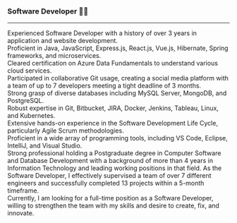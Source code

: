 ### Software Developer 👨‍💻
---------------------------------------------------------------------------------------

<!--
**Parth018/Parth018** is a ✨ _special_ ✨ repository because its `README.md` (this file) appears on your GitHub profile.

Here are some ideas to get you started:

- 🔭 I’m currently working on ...
- 🌱 I’m currently learning ...
- 👯 I’m looking to collaborate on ...
- 🤔 I’m looking for help with ...
- 💬 Ask me about ...
- 📫 How to reach me: ...
- 😄 Pronouns: ...
- ⚡ Fun fact: ...
-->

Experienced Software Developer with a history of over 3 years in application and website development.       
Proficient in Java, JavaScript, Express.js, React.js, Vue.js, Hibernate, Spring frameworks, and microservices.       
Cleared certification on Azure Data Fundamentals to understand various cloud services.         
Participated in collaborative Git usage, creating a social media platform with a team of up to 7 developers meeting a tight deadline of 3 months.       
Strong grasp of diverse databases including MySQL Server, MongoDB, and PostgreSQL.        
Robust expertise in Git, Bitbucket, JIRA, Docker, Jenkins, Tableau, Linux, and Kubernetes.      
Extensive hands-on experience in the Software Development Life Cycle, particularly Agile Scrum methodologies.       
Proficient in a wide array of programming tools, including VS Code, Eclipse, IntelliJ, and Visual Studio.         
Strong professional holding a Postgraduate degree in Computer Software and Database Development with a background of more than 4 years in Information Technology and leading working positions in that field. As the Software Developer, I effectively supervised a team of over 7 different engineers and successfully completed 13 projects within a 5-month timeframe.           
Currently, I am looking for a full-time position as a Software Developer, willing to strengthen the team with my skills and desire to create, fix, and innovate.     
